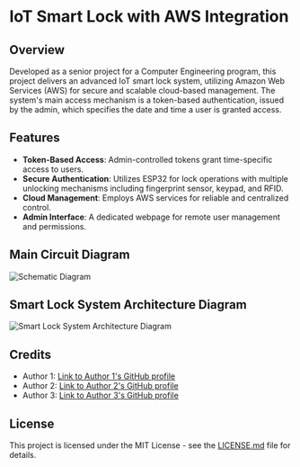 # IoT Smart Lock with AWS Integration

## Overview
Developed as a senior project for a Computer Engineering program, this project delivers an advanced IoT smart lock system, utilizing Amazon Web Services (AWS) for secure and scalable cloud-based management. The system's main access mechanism is a token-based authentication, issued by the admin, which specifies the date and time a user is granted access.

## Features
- **Token-Based Access**: Admin-controlled tokens grant time-specific access to users.
- **Secure Authentication**: Utilizes ESP32 for lock operations with multiple unlocking mechanisms including fingerprint sensor, keypad, and RFID.
- **Cloud Management**: Employs AWS services for reliable and centralized control.
- **Admin Interface**: A dedicated webpage for remote user management and permissions.

## Main Circuit Diagram

![Schematic Diagram](https://github.com/NajimAlfutini/IoT-Smart-Lock-With-AWS-Integration/assets/138370248/d3b3f8bb-6206-4ac4-8491-9d40bad5d090)

## Smart Lock System Architecture Diagram

![Smart Lock System Architecture Diagram](https://github.com/NajimAlfutini/IoT-Smart-Lock-With-AWS-Integration/assets/138370248/d49993dc-950e-4014-89fc-0bb651a1bbc0)

## Credits

- Author 1: [Link to Author 1's GitHub profile](https://github.com/NajimAlfutini)
- Author 2: [Link to Author 2's GitHub profile](https://github.com/WaleedSaleh2)
- Author 3: [Link to Author 3's GitHub profile](https://github.com/Maged001)

## License
This project is licensed under the MIT License - see the [LICENSE.md](LICENSE.md) file for details.
